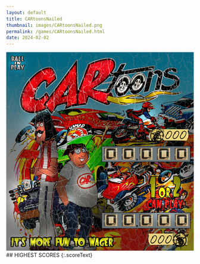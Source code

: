 ```yaml
---
layout: default
title: CARtoonsNailed
thumbnail: images/CARtoonsNailed.png
permalink: /games/CARtoonsNailed.html
date: 2024-02-02
---
```


<img src="../images/CARtoonsNailed.png" class="gameThumbnail img-fluid mx-auto align-middle">
## HIGHEST SCORES
{:.scoreText}

